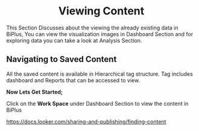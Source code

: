 


<center><h1>Viewing Content</h1></center>

This Section Discusses about the viewing the already existing data in BiPlus, You can view the visualization images in Dashboard Section and for exploring data you can take a look at Analysis Section.

## Navigating to Saved Content 

All the saved content is available in Hierarchical tag structure. Tag includes dashboard and Reports that can be accessed to view.

**Now Lets Get Started;**

Click on the **Work Space** under Dashboard Section to view the content in BiPlus 








https://docs.looker.com/sharing-and-publishing/finding-content
<!--stackedit_data:
eyJoaXN0b3J5IjpbMjAwMTE2Mjk3OCwtMTEwMTA4ODk3MiwxNT
czOTQ1NTcwXX0=
-->